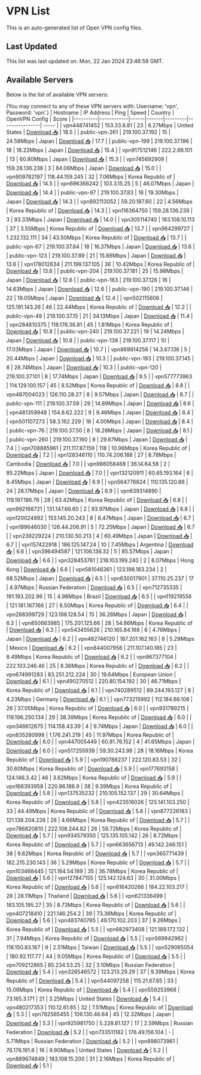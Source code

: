 # VPN List

This is an auto-generated list of Open VPN config files.

## Last Updated

This list was last updated on: Mon, 22 Jan 2024 23:46:59 GMT.

## Available Servers

Below is the list of available VPN servers:

(You may connect to any of these VPN servers with: Username: 'vpn', Password: 'vpn'.)
| Hostname | IP Address | Ping | Speed | Country | OpenVPN Config | Score |
|----------|------------|------|-------|---------|----------------| ----- |
| vpn448741452 | 153.33.8.81 | 23 | 6.27Mbps | United States | [Download 📥](./configs/server_0_US.ovpn) | 18.5 |
| public-vpn-261 | 219.100.37.192 | 15 | 24.58Mbps | Japan | [Download 📥](./configs/server_1_JP.ovpn) | 17.7 |
| public-vpn-199 | 219.100.37.196 | 18 | 18.22Mbps | Japan | [Download 📥](./configs/server_2_JP.ovpn) | 15.4 |
| vpn917512146 | 222.2.66.101 | 13 | 60.80Mbps | Japan | [Download 📥](./configs/server_3_JP.ovpn) | 15.3 |
| vpn745692909 | 159.28.136.238 | 3 | 84.06Mbps | Japan | [Download 📥](./configs/server_4_JP.ovpn) | 15.0 |
| vpn909782197 | 118.44.159.245 | 32 | 7.06Mbps | Korea Republic of | [Download 📥](./configs/server_5_KR.ovpn) | 14.5 |
| vpn696366242 | 103.3.15.25 | 5 | 46.07Mbps | Japan | [Download 📥](./configs/server_6_JP.ovpn) | 14.4 |
| public-vpn-97 | 219.100.37.83 | 18 | 19.30Mbps | Japan | [Download 📥](./configs/server_7_JP.ovpn) | 14.3 |
| vpn892113052 | 59.20.187.60 | 22 | 4.56Mbps | Korea Republic of | [Download 📥](./configs/server_8_KR.ovpn) | 14.3 |
| vpn116364750 | 159.28.136.238 | 3 | 93.33Mbps | Japan | [Download 📥](./configs/server_9_JP.ovpn) | 14.0 |
| vpn305114740 | 183.108.10.113 | 37 | 3.55Mbps | Korea Republic of | [Download 📥](./configs/server_10_KR.ovpn) | 13.7 |
| vpn964299727 | 1.232.132.111 | 34 | 43.50Mbps | Korea Republic of | [Download 📥](./configs/server_11_KR.ovpn) | 13.7 |
| public-vpn-67 | 219.100.37.84 | 18 | 16.37Mbps | Japan | [Download 📥](./configs/server_12_JP.ovpn) | 13.6 |
| public-vpn-123 | 219.100.37.89 | 21 | 15.88Mbps | Japan | [Download 📥](./configs/server_13_JP.ovpn) | 13.6 |
| vpn178012634 | 211.199.137.105 | 36 | 10.42Mbps | Korea Republic of | [Download 📥](./configs/server_14_KR.ovpn) | 13.6 |
| public-vpn-204 | 219.100.37.181 | 25 | 15.98Mbps | Japan | [Download 📥](./configs/server_15_JP.ovpn) | 12.6 |
| public-vpn-163 | 219.100.37.126 | 16 | 14.63Mbps | Japan | [Download 📥](./configs/server_16_JP.ovpn) | 12.6 |
| public-vpn-190 | 219.100.37.146 | 22 | 19.05Mbps | Japan | [Download 📥](./configs/server_17_JP.ovpn) | 12.4 |
| vpn502115606 | 125.191.143.26 | 46 | 22.44Mbps | Korea Republic of | [Download 📥](./configs/server_18_KR.ovpn) | 12.2 |
| public-vpn-49 | 219.100.37.15 | 21 | 34.13Mbps | Japan | [Download 📥](./configs/server_19_JP.ovpn) | 11.4 |
| vpn284810375 | 118.176.36.81 | 45 | 1.81Mbps | Korea Republic of | [Download 📥](./configs/server_20_KR.ovpn) | 10.8 |
| public-vpn-240 | 219.100.37.221 | 19 | 14.24Mbps | Japan | [Download 📥](./configs/server_21_JP.ovpn) | 10.8 |
| public-vpn-138 | 219.100.37.117 | 10 | 17.03Mbps | Japan | [Download 📥](./configs/server_22_JP.ovpn) | 10.7 |
| vpn869814256 | 14.3.67.136 | 5 | 20.44Mbps | Japan | [Download 📥](./configs/server_23_JP.ovpn) | 10.3 |
| public-vpn-193 | 219.100.37.145 | 8 | 28.74Mbps | Japan | [Download 📥](./configs/server_24_JP.ovpn) | 10.3 |
| public-vpn-120 | 219.100.37.101 | 8 | 17.74Mbps | Japan | [Download 📥](./configs/server_25_JP.ovpn) | 9.5 |
| vpn577773963 | 114.129.100.157 | 45 | 8.52Mbps | Korea Republic of | [Download 📥](./configs/server_26_KR.ovpn) | 8.8 |
| vpn487004023 | 126.110.28.27 | 8 | 9.57Mbps | Japan | [Download 📥](./configs/server_27_JP.ovpn) | 8.7 |
| public-vpn-111 | 219.100.37.59 | 29 | 14.89Mbps | Japan | [Download 📥](./configs/server_28_JP.ovpn) | 8.6 |
| vpn481359948 | 154.8.62.222 | 9 | 9.46Mbps | Japan | [Download 📥](./configs/server_29_JP.ovpn) | 8.4 |
| vpn501107273 | 58.3.162.229 | 18 | 4.00Mbps | Japan | [Download 📥](./configs/server_30_JP.ovpn) | 8.4 |
| public-vpn-76 | 219.100.37.50 | 8 | 18.28Mbps | Japan | [Download 📥](./configs/server_31_JP.ovpn) | 8.1 |
| public-vpn-260 | 219.100.37.160 | 8 | 29.67Mbps | Japan | [Download 📥](./configs/server_32_JP.ovpn) | 7.4 |
| vpn708885961 | 211.117.87.159 | 118 | 10.96Mbps | Korea Republic of | [Download 📥](./configs/server_33_KR.ovpn) | 7.2 |
| vpn128346110 | 110.74.206.188 | 27 | 8.78Mbps | Cambodia | [Download 📥](./configs/server_34_KH.ovpn) | 7.0 |
| vpn986058468 | 36.14.64.58 | 2 | 85.22Mbps | Japan | [Download 📥](./configs/server_35_JP.ovpn) | 7.0 |
| vpn132120911 | 60.65.193.164 | 6 | 8.45Mbps | Japan | [Download 📥](./configs/server_36_JP.ovpn) | 6.9 |
| vpn564776824 | 110.135.120.88 | 24 | 26.17Mbps | Japan | [Download 📥](./configs/server_37_JP.ovpn) | 6.9 |
| vpn639314890 | 119.197.186.76 | 28 | 63.42Mbps | Korea Republic of | [Download 📥](./configs/server_38_KR.ovpn) | 6.8 |
| vpn992168721 | 131.147.66.60 | 2 | 93.97Mbps | Japan | [Download 📥](./configs/server_39_JP.ovpn) | 6.8 |
| vpn120024892 | 153.145.20.243 | 8 | 8.47Mbps | Japan | [Download 📥](./configs/server_40_JP.ovpn) | 6.7 |
| vpn189646030 | 126.44.206.91 | 5 | 72.25Mbps | Japan | [Download 📥](./configs/server_41_JP.ovpn) | 6.7 |
| vpn239229224 | 210.130.50.213 | 4 | 60.49Mbps | Japan | [Download 📥](./configs/server_42_JP.ovpn) | 6.7 |
| vpn157422918 | 186.125.147.24 | 10 | 7.45Mbps | Argentina | [Download 📥](./configs/server_43_AR.ovpn) | 6.6 |
| vpn396494587 | 121.106.136.32 | 5 | 85.57Mbps | Japan | [Download 📥](./configs/server_44_JP.ovpn) | 6.6 |
| vpn328453761 | 218.103.199.240 | 2 | 8.07Mbps | Hong Kong | [Download 📥](./configs/server_45_HK.ovpn) | 6.6 |
| vpn581046361 | 123.198.183.234 | 2 | 68.52Mbps | Japan | [Download 📥](./configs/server_46_JP.ovpn) | 6.5 |
| vpn630017901 | 37.110.25.237 | 17 | 4.97Mbps | Russian Federation | [Download 📥](./configs/server_47_RU.ovpn) | 6.5 |
| vpn712735335 | 191.193.202.96 | 15 | 4.98Mbps | Brazil | [Download 📥](./configs/server_48_BR.ovpn) | 6.5 |
| vpn119219556 | 121.181.167.166 | 27 | 6.50Mbps | Korea Republic of | [Download 📥](./configs/server_49_KR.ovpn) | 6.4 |
| vpn288399729 | 123.198.128.54 | 15 | 36.26Mbps | Japan | [Download 📥](./configs/server_50_JP.ovpn) | 6.3 |
| vpn850663985 | 175.201.125.66 | 28 | 54.86Mbps | Korea Republic of | [Download 📥](./configs/server_51_KR.ovpn) | 6.3 |
| vpn543455626 | 210.165.84.168 | 6 | 4.76Mbps | Japan | [Download 📥](./configs/server_52_JP.ovpn) | 6.2 |
| vpn482746120 | 187.201.162.163 | 8 | 5.29Mbps | Mexico | [Download 📥](./configs/server_53_MX.ovpn) | 6.2 |
| vpn844007958 | 211.107.140.185 | 23 | 8.49Mbps | Korea Republic of | [Download 📥](./configs/server_54_KR.ovpn) | 6.2 |
| vpn967377104 | 222.103.246.46 | 25 | 8.36Mbps | Korea Republic of | [Download 📥](./configs/server_55_KR.ovpn) | 6.2 |
| vpn674991283 | 83.251.212.224 | 30 | 19.64Mbps | European Union | [Download 📥](./configs/server_56_EU.ovpn) | 6.1 |
| vpn490270512 | 220.80.154.192 | 30 | 46.71Mbps | Korea Republic of | [Download 📥](./configs/server_57_KR.ovpn) | 6.1 |
| vpn740289512 | 89.244.193.127 | 8 | 4.23Mbps | Germany | [Download 📥](./configs/server_58_DE.ovpn) | 6.1 |
| vpn773215992 | 112.184.66.108 | 26 | 37.05Mbps | Korea Republic of | [Download 📥](./configs/server_59_KR.ovpn) | 6.0 |
| vpn931789215 | 119.196.250.134 | 29 | 38.39Mbps | Korea Republic of | [Download 📥](./configs/server_60_KR.ovpn) | 6.0 |
| vpn346612675 | 114.158.43.39 | 4 | 9.74Mbps | Japan | [Download 📥](./configs/server_61_JP.ovpn) | 6.0 |
| vpn835280998 | 1.176.241.219 | 45 | 11.97Mbps | Korea Republic of | [Download 📥](./configs/server_62_KR.ovpn) | 6.0 |
| vpn447005449 | 60.81.76.152 | 4 | 41.65Mbps | Japan | [Download 📥](./configs/server_63_JP.ovpn) | 6.0 |
| vpn517255939 | 59.30.243.96 | 28 | 18.16Mbps | Korea Republic of | [Download 📥](./configs/server_64_KR.ovpn) | 5.9 |
| vpn190788237 | 222.120.83.53 | 32 | 30.60Mbps | Korea Republic of | [Download 📥](./configs/server_65_KR.ovpn) | 5.9 |
| vpn177693158 | 124.146.3.42 | 46 | 3.62Mbps | Korea Republic of | [Download 📥](./configs/server_66_KR.ovpn) | 5.9 |
| vpn166393958 | 220.86.186.9 | 38 | 9.39Mbps | Korea Republic of | [Download 📥](./configs/server_67_KR.ovpn) | 5.8 |
| vpn137535232 | 210.105.152.137 | 29 | 30.64Mbps | Korea Republic of | [Download 📥](./configs/server_68_KR.ovpn) | 5.8 |
| vpn423516026 | 125.141.103.250 | 33 | 44.49Mbps | Korea Republic of | [Download 📥](./configs/server_69_KR.ovpn) | 5.8 |
| vpn877226183 | 121.139.204.226 | 28 | 4.66Mbps | Korea Republic of | [Download 📥](./configs/server_70_KR.ovpn) | 5.7 |
| vpn786820810 | 222.108.244.82 | 26 | 59.72Mbps | Korea Republic of | [Download 📥](./configs/server_71_KR.ovpn) | 5.7 |
| vpn934579350 | 125.135.105.142 | 26 | 8.72Mbps | Korea Republic of | [Download 📥](./configs/server_72_KR.ovpn) | 5.7 |
| vpn663656713 | 49.142.246.151 | 38 | 9.62Mbps | Korea Republic of | [Download 📥](./configs/server_73_KR.ovpn) | 5.7 |
| vpn365771439 | 182.215.230.143 | 36 | 5.29Mbps | Korea Republic of | [Download 📥](./configs/server_74_KR.ovpn) | 5.7 |
| vpn103468445 | 121.184.54.189 | 35 | 36.78Mbps | Korea Republic of | [Download 📥](./configs/server_75_KR.ovpn) | 5.6 |
| vpn127847155 | 125.142.124.63 | 30 | 31.00Mbps | Korea Republic of | [Download 📥](./configs/server_76_KR.ovpn) | 5.6 |
| vpn616420266 | 184.22.103.217 | 28 | 28.11Mbps | Thailand | [Download 📥](./configs/server_77_TH.ovpn) | 5.6 |
| vpn621336499 | 183.105.195.27 | 35 | 8.73Mbps | Korea Republic of | [Download 📥](./configs/server_78_KR.ovpn) | 5.6 |
| vpn407218410 | 221.146.254.2 | 39 | 73.36Mbps | Korea Republic of | [Download 📥](./configs/server_79_KR.ovpn) | 5.6 |
| vpn483740785 | 49.170.102.203 | 37 | 9.26Mbps | Korea Republic of | [Download 📥](./configs/server_80_KR.ovpn) | 5.5 |
| vpn682973408 | 121.189.172.132 | 31 | 7.94Mbps | Korea Republic of | [Download 📥](./configs/server_81_KR.ovpn) | 5.5 |
| vpn569942962 | 118.150.83.167 | 9 | 2.51Mbps | Taiwan | [Download 📥](./configs/server_82_TW.ovpn) | 5.5 |
| vpn529065054 | 180.92.117.77 | 44 | 9.05Mbps | Korea Republic of | [Download 📥](./configs/server_83_KR.ovpn) | 5.5 |
| vpn709212865 | 85.234.53.25 | 32 | 3.10Mbps | Russian Federation | [Download 📥](./configs/server_84_RU.ovpn) | 5.4 |
| vpn326546572 | 123.213.29.29 | 37 | 9.39Mbps | Korea Republic of | [Download 📥](./configs/server_85_KR.ovpn) | 5.4 |
| vpn544097258 | 115.21.67.65 | 33 | 15.06Mbps | Korea Republic of | [Download 📥](./configs/server_86_KR.ovpn) | 5.4 |
| vpn559253968 | 73.165.3.171 | 21 | 3.25Mbps | United States | [Download 📥](./configs/server_87_US.ovpn) | 5.4 |
| vpn480217353 | 110.12.61.65 | 32 | 7.51Mbps | Korea Republic of | [Download 📥](./configs/server_88_KR.ovpn) | 5.3 |
| vpn782565455 | 106.130.46.64 | 45 | 12.32Mbps | Japan | [Download 📥](./configs/server_89_JP.ovpn) | 5.3 |
| vpn925981750 | 5.228.81.127 | 17 | 2.59Mbps | Russian Federation | [Download 📥](./configs/server_90_RU.ovpn) | 5.2 |
| vpn733511182 | 176.49.156.104 | - | 5.71Mbps | Russian Federation | [Download 📥](./configs/server_91_RU.ovpn) | 5.2 |
| vpn898073961 | 76.176.191.6 | 16 | 9.90Mbps | United States | [Download 📥](./configs/server_92_US.ovpn) | 5.2 |
| vpn889674849 | 183.108.15.200 | 31 | 2.16Mbps | Korea Republic of | [Download 📥](./configs/server_93_KR.ovpn) | 5.1 |
